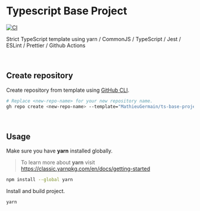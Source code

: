 # Typescript Base Project

[![CI](https://github.com/MathieuGermain/ts-base-project/actions/workflows/build.yml/badge.svg)](https://github.com/MathieuGermain/ts-base-project/actions/workflows/build.yml)

Strict TypeScript template using yarn / CommonJS / TypeScript / Jest / ESLint / Prettier / Github Actions

<br>

## Create repository

Create repository from template using [GitHub CLI](https://cli.github.com/).
```bash
# Replace <new-repo-name> for your new repository name.
gh repo create <new-repo-name> --template="MathieuGermain/ts-base-project"
```

<br>

## Usage

Make sure you have **yarn** installed globally.
> To learn more about **yarn** visit https://classic.yarnpkg.com/en/docs/getting-started
```bash
npm install --global yarn
```

Install and build project.
```bash
yarn
```
